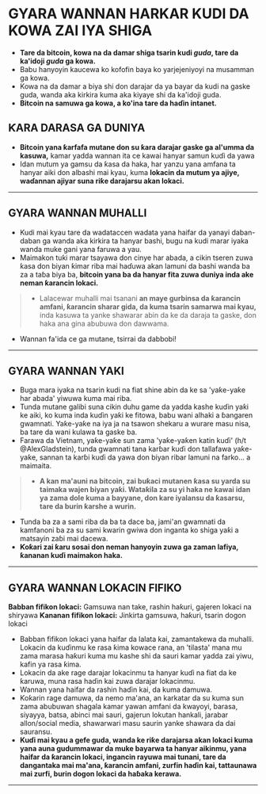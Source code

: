# GYARA WANNAN HARKAR KUDI DA KOWA ZAI IYA SHIGA
* **Tare da bitcoin, kowa na da damar shiga tsarin kudi *guda*, tare da ka'idoji *guda* ga kowa.**
* Babu hanyoyin kaucewa ko kofofin baya ko yarjejeniyoyi na musamman ga kowa.
* Kowa na da damar a biya shi don darajar da ya bayar da kudi na gaske guda, wanda aka kirkira kuma aka kiyaye shi da ka'idoji guda.
* **Bitcoin na samuwa ga kowa, a ko'ina tare da haɗin intanet.**

## ƘARA DARASA GA DUNIYA
* **Bitcoin yana ƙarfafa mutane don su ƙara darajar gaske ga al'umma da kasuwa,** kamar yadda wannan ita ce kawai hanyar samun kuɗi da yawa
* Idan mutum ya gamsu da ƙasa da haka, har yanzu yana amfana ta hanyar aiki don albashi mai kyau, kuma **lokacin da mutum ya ajiye, waɗannan ajiyar suna riƙe darajarsu akan lokaci.**

---
## GYARA WANNAN MUHALLI
* Kudi mai kyau tare da wadataccen wadata yana haifar da yanayi daban-daban ga wanda aka kirkira ta hanyar bashi, bugu na kudi marar iyaka wanda muke gani yana faruwa a yau.
* Maimakon tuƙi marar tsayawa don cinye har abada, a cikin tseren zuwa ƙasa don biyan ƙimar riba mai haɗuwa akan lamuni da bashi wanda ba za a taɓa biya ba, **bitcoin yana ba da hanyar fita zuwa duniya inda ake neman ƙarancin lokaci.**
>* Lalacewar muhalli mai tsanani **an maye gurbinsa da ƙarancin amfani, ƙarancin sharar gida, da kuma tsarin samarwa mai kyau,** inda kasuwa ta yanke shawarar abin da ke da daraja ta gaske, don haka ana gina abubuwa don dawwama.
* Wannan fa'ida ce ga mutane, tsirrai da dabbobi!
---
## GYARA WANNAN YAKI
* Buga mara iyaka na tsarin kudi na fiat shine abin da ke sa 'yaƙe-yaƙe har abada' yiwuwa kuma mai riba.
* Tunda mutane galibi suna cikin duhu game da yadda kashe kuɗin yaƙi ke aiki, ko kuma inda kuɗin yaƙi ke fitowa, babu wani alhaki a ɓangaren gwamnati. Yaƙe-yaƙe na iya ja na tsawon shekaru a wurare masu nisa, ba tare da wani kulawa ta gaske ba.
* Farawa da Vietnam, yaƙe-yaƙe sun zama 'yaƙe-yaƙen katin kuɗi' (h/t @AlexGladstein), tunda gwamnati tana karɓar kuɗi don tallafawa yaƙe-yaƙe, sannan ta karɓi kuɗi da yawa don biyan ribar lamuni na farko... a maimaita.
>* **A kan ma'auni na bitcoin, zai buƙaci mutanen ƙasa su yarda su taimaka wajen biyan yaƙi. Wataƙila za su yi haka ne kawai idan ya zama dole kuma a bayyane, don kare iyalansu da ƙasarsu, tare da burin ƙarshe a wurin.**
* Tunda ba za a sami riba da ba ta dace ba, jami'an gwamnati da kamfanoni ba za su sami kwarin gwiwa don inganta ko shiga yaƙi a matsayin zaɓi mai dacewa.
* **Ƙoƙari zai ƙaru sosai don neman hanyoyin zuwa ga zaman lafiya, ƙananan kuɗi maimakon haka.**
---
## GYARA WANNAN LOKACIN FIFIKO

**Babban fifikon lokaci:** Gamsuwa nan take, rashin haƙuri, gajeren lokaci na shiryawa
**Ƙananan fifikon lokaci:** Jinkirta gamsuwa, haƙuri, tsarin dogon lokaci

* Babban fifikon lokaci yana haifar da lalata kai, zamantakewa da muhalli. Lokacin da kuɗinmu ke rasa ƙima kowace rana, an 'tilasta' mana mu zama marasa haƙuri kuma mu kashe shi da sauri kamar yadda zai yiwu, kafin ya rasa ƙima.
* Lokacin da ake rage darajar lokacinmu ta hanyar kuɗi na fiat da ke ƙaruwa, muna rasa haɗin kai zuwa darajar lokacinmu.
* Wannan yana haifar da rashin haɗin kai, da kuma damuwa.
* Ƙoƙarin rage damuwa, da nemo ma'ana, an karkatar da su kuma sun zama abubuwan shagala kamar yawan amfani da kwayoyi, barasa, siyayya, batsa, abinci mai sauri, gajerun lokutan hankali, jarabar allon/social media, shawarwari masu saurin yanke shawara da dai sauransu.
* **Kuɗi mai kyau a gefe guda, wanda ke riƙe darajarsa akan lokaci kuma yana auna gudummawar da muke bayarwa ta hanyar aikinmu, yana haifar da ƙarancin lokaci, ingancin rayuwa mai tunani, tare da dangantaka mai ma'ana, ƙarancin amfani, zurfin haɗin kai, tattaunawa mai zurfi, burin dogon lokaci da haɓaka kerawa.**
---
